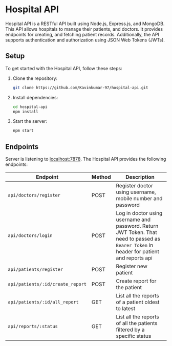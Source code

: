 # Hospital API

Hospital API is a RESTful API built using Node.js, Express.js, and MongoDB. This API allows hospitals to manage their patients, and doctors. It provides endpoints for creating, and fetching patient records. Additionally, the API supports authentication and authorization using JSON Web Tokens (JWTs).

## Setup

To get started with the Hospital API, follow these steps:

1. Clone the repository:

    ```bash
    git clone https://github.com/Kavinkumar-97/hospital-api.git
    ```

2. Install dependencies:

    ```bash
    cd hospital-api
    npm install
    ```

3. Start the server:

    ```bash
    npm start
    ```

## Endpoints

Server is listening to [localhost:7878](http://localhost:7878/). The Hospital API provides the following endpoints:

| Endpoint | Method | Description |
| -------- | ------ | ----------- |
| `api/doctors/register` | POST | Register doctor using username, mobile number and password |
| `api/doctors/login` | POST | Log in doctor using username and password. Return JWT Token. That need to passed as `Bearer Token` in header for patient and reports api |
| `api/patients/register` | POST | Register new patient |
| `api/patients/:id/create_report` | POST | Create report for the patient |
| `api/patients/:id/all_report` | GET | List all the reports of a patient oldest to latest |
| `api/reports/:status` | GET | List all the reports of all the patients filtered by a specific status |
